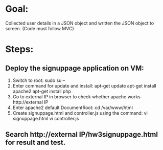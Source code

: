 # Goal: 
Collected user details in a JSON object and written the JSON object to screen. (Code must follow MVC)


# Steps:
## Deploy the signuppage application on VM:
1. Switch to root: sudo su – 
2. Enter command for update and install:
	apt-get update
	apt-get install apache2
	apt-get install php
3. Go to external IP in browser to check whether apache works
	http://external IP
4. Enter apache2 default DocumentRoot:  cd /var/www/html
5. Create signuppage.html and controller.js using the command: 
	vi signuppage.html 
	vi controller.js

## Search http://external IP/hw3signuppage.html for result and test.
